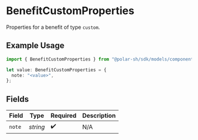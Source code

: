 # BenefitCustomProperties

Properties for a benefit of type `custom`.

## Example Usage

```typescript
import { BenefitCustomProperties } from "@polar-sh/sdk/models/components/benefitcustomproperties.js";

let value: BenefitCustomProperties = {
  note: "<value>",
};
```

## Fields

| Field              | Type               | Required           | Description        |
| ------------------ | ------------------ | ------------------ | ------------------ |
| `note`             | *string*           | :heavy_check_mark: | N/A                |
